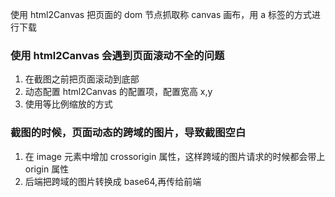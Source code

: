 使用 html2Canvas 把页面的 dom 节点抓取称 canvas 画布，用 a 标签的方式进行下载

### 使用 html2Canvas 会遇到页面滚动不全的问题

1. 在截图之前把页面滚动到底部
2. 动态配置 html2Canvas 的配置项，配置宽高 x,y
3. 使用等比例缩放的方式

### 截图的时候，页面动态的跨域的图片，导致截图空白

1. 在 image 元素中增加 crossorigin 属性，这样跨域的图片请求的时候都会带上 origin 属性
2. 后端把跨域的图片转换成 base64,再传给前端
